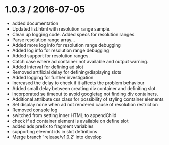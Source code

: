 
1.0.3 / 2016-07-05
==================

  * added documentation
  * Updated list.html with resolution range sample.
  * Clean up logging code. Added specs for resolution ranges.
  * Parse resolution range array...
  * Added more log info for resolution range debugging
  * Added log info for resolution range debugging
  * Added support for resolution ranges.
  * Catch case where ad container not available and output warning.
  * Added interval for defining ad slot
  * Removed artificial delay for defining/displaying slots
  * Added logging for further investigation
  * Increased the delay to check if it affects the problem behaviour
  * Added small delay between creating div container and definiting slot.
  * incorporated se timeout to avoid googletag not finding div containers.
  * Additional attribute css class for possibility of styling container elements
  * Set display none when ad not rendered cause of resolution restriction
  * Removed console log
  * switched from setting inner HTML to appendChild
  * check if ad container element is available on define slot
  * added ads prefix to fragment variables
  * supporting eleemnt ids in slot definitions
  * Merge branch 'release/v1.0.2' into develop
